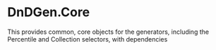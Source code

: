 # DnDGen.Core
This provides common, core objects for the generators, including the Percentile and Collection selectors, with dependencies
